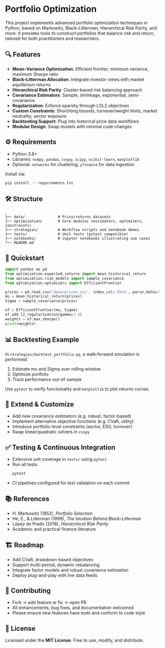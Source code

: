 # Portfolio Optimization

This project implements advanced portfolio optimization techniques in Python, based on Markowitz, Black–Litterman, Hierarchical Risk Parity, and more. It provides tools to construct portfolios that balance risk and return, tailored for both practitioners and researchers.

## 🔍 Features

- **Mean–Variance Optimization**: Efficient frontier, minimum variance, maximum Sharpe ratio  
- **Black–Litterman Allocation**: Integrate investor views with market equilibrium returns  
- **Hierarchical Risk Parity**: Cluster-based risk balancing approach  
- **Covariance Estimators**: Sample, shrinkage, exponential, semi-covariance  
- **Regularization**: Enforce sparsity through L1/L2 objectives  
- **Custom Constraints**: Short/long bounds, turnover/weight limits, market neutrality, sector exposure  
- **Backtesting Support**: Plug into historical price data workflows  
- **Modular Design**: Swap models with minimal code changes

## ⚙️ Requirements

- Python 3.8+  
- Libraries: `numpy`, `pandas`, `cvxpy`, `scipy`, `scikit-learn`, `matplotlib`  
- Optional: `networkx` for clustering, `yfinance` for data ingestion  

Install via:
```bash
pip install -r requirements.txt
```

## 🛠️ Structure

```
.
├── data/               # Price/returns datasets
├── optimization/       # Core modules (estimators, optimizers, constraints)
├── strategies/         # Workflow scripts and notebook demos
├── tests/              # Unit tests (pytest compatible)
├── notebooks/          # Jupyter notebooks illustrating use cases
└── README.md
```

## 🚀 Quickstart

```python
import pandas as pd
from optimization.expected_returns import mean_historical_return
from optimization.risk_models import sample_covariance
from optimization.optimizers import EfficientFrontier

prices = pd.read_csv('data/prices.csv', index_col='Date', parse_dates=True)
mu = mean_historical_return(prices)
Sigma = sample_covariance(prices)

ef = EfficientFrontier(mu, Sigma)
ef.add_l2_regularization(gamma=1.0)
weights = ef.max_sharpe()
print(weights)
```

## 📊 Backtesting Example

In `strategies/backtest_portfolio.py`, a walk‑forward simulation is performed:

1. Estimate mu and Sigma over rolling window  
2. Optimize portfolio  
3. Track performance out-of-sample  

Use `pytest` to verify functionality and `matplotlib` to plot returns curves.

## 🧩 Extend & Customize

- Add new covariance estimators (e.g. robust, factor-based)  
- Implement alternative objective functions (e.g. CVaR, utility)  
- Introduce portfolio-level constraints (sector, ESG, turnover)  
- Swap linear/quadratic solvers in `cvxpy`

## ✅ Testing & Continuous Integration

- Extensive unit coverage in `tests/` using `pytest`  
- Run all tests:
  ```bash
  pytest
  ```
- CI pipelines configured for test validation on each commit

## 📚 References

- H. Markowitz (1952), *Portfolio Selection*  
- He, E., & Litterman (1999), *The Intuition Behind Black–Litterman*  
- López de Prado (2016), *Hierarchical Risk Parity*  
- Academic and practical finance literature

## 🏗️ Roadmap

- Add CVaR, drawdown-based objectives  
- Support multi-period, dynamic rebalancing  
- Integrate factor models and robust covariance estimation  
- Deploy plug-and-play with live data feeds

## 🙏 Contributing

- Fork → add feature or fix → open PR  
- All enhancements, bug fixes, and documentation welcomed  
- Please ensure new features have tests and conform to code style

## 📄 License

Licensed under the **MIT License**. Free to use, modify, and distribute.
